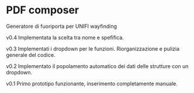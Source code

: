 # PDF composer
Generatore di fuoriporta per UNIFI wayfinding

v0.4
Implementata la scelta tra nome e spefifica.

v0.3
Implementati i dropdown per le funzioni.
Riorganizzazione e pulizia generale del codice.

v0.2
Implementato il popolamento automatico dei dati delle strutture con un dropdown.

v0.1
Primo prototipo funzionante, inserimento completamente manuale.
